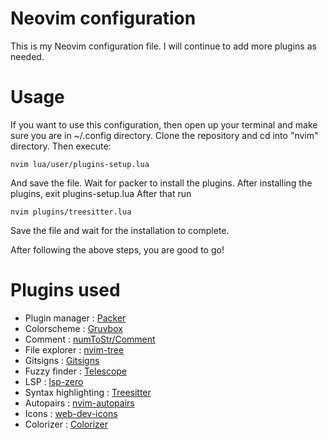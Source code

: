 # Neovim configuration
This is my Neovim configuration file. I will continue to add more plugins as needed.

# Usage
If you want to use this configuration, then open up your terminal and make sure you are in ~/.config directory. Clone the repository and cd into "nvim" directory. Then execute:
```
nvim lua/user/plugins-setup.lua
```
And save the file. Wait for packer to install the plugins. After installing the plugins, exit plugins-setup.lua
After that run
```
nvim plugins/treesitter.lua
```
Save the file and wait for the installation to complete.

After following the above steps, you are good to go!

# Plugins used
- Plugin manager : [Packer](https://github.com/wbthomason/packer.nvim)
- Colorscheme : [Gruvbox](https://github.com/morhetz/gruvbox)
- Comment : [numToStr/Comment](https://github.com/numToStr/Comment.nvim)
- File explorer : [nvim-tree](https://github.com/nvim-tree/nvim-tree.lua)
- Gitsigns : [Gitsigns](https://github.com/lewis6991/gitsigns.nvim)
- Fuzzy finder : [Telescope](https://github.com/nvim-telescope/telescope.nvim)
- LSP : [lsp-zero](https://github.com/VonHeikemen/lsp-zero.nvim)
- Syntax highlighting : [Treesitter](https://github.com/nvim-treesitter/nvim-treesitter)
- Autopairs : [nvim-autopairs](https://github.com/windwp/nvim-autopairs)
- Icons : [web-dev-icons](https://github.com/nvim-tree/nvim-web-devicons)
- Colorizer : [Colorizer](https://github.com/norcalli/nvim-colorizer.lua)
